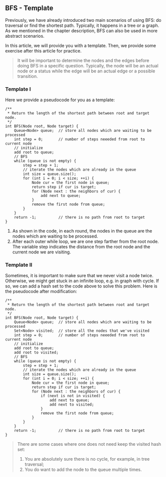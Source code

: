 ## BFS - Template

Previously, we have already introduced two main scenarios of using BFS: do traversal or find the shortest path. Typically, it happens in a tree or a graph. As we mentioned in the chapter description, BFS can also be used in more abstract scenarios.

In this article, we will provide you with a template. Then, we provide some exercise after this article for practice.

> It will be important to determine the nodes and the edges before doing BFS in a specific question. Typically, the node will be an actual node or a status while the edge will be an actual edge or a possible transition.

### Template I
Here we provide a pseudocode for you as a template:
```
/**
 * Return the length of the shortest path between root and target node.
 */
int BFS(Node root, Node target) {
    Queue<Node> queue;  // store all nodes which are waiting to be processed
    int step = 0;       // number of steps neeeded from root to current node
    // initialize
    add root to queue;
    // BFS
    while (queue is not empty) {
        step = step + 1;
        // iterate the nodes which are already in the queue
        int size = queue.size();
        for (int i = 0; i < size; ++i) {
            Node cur = the first node in queue;
            return step if cur is target;
            for (Node next : the neighbors of cur) {
                add next to queue;
            }
            remove the first node from queue;
        }
    }
    return -1;          // there is no path from root to target
}
```
1. As shown in the code, in each round, the nodes in the queue are the nodes which are waiting to be processed.
2. After each outer while loop, we are one step farther from the root node. The variable step indicates the distance from the root node and the current node we are visiting.
### Template II

Sometimes, it is important to make sure that we never visit a node twice. Otherwise, we might get stuck in an infinite loop, e.g. in graph with cycle. If so, we can add a hash set to the code above to solve this problem. Here is the pseudocode after modification:

```
/**
 * Return the length of the shortest path between root and target node.
 */
int BFS(Node root, Node target) {
    Queue<Node> queue;  // store all nodes which are waiting to be processed
    Set<Node> visited;  // store all the nodes that we've visited
    int step = 0;       // number of steps neeeded from root to current node
    // initialize
    add root to queue;
    add root to visited;
    // BFS
    while (queue is not empty) {
        step = step + 1;
        // iterate the nodes which are already in the queue
        int size = queue.size();
        for (int i = 0; i < size; ++i) {
            Node cur = the first node in queue;
            return step if cur is target;
            for (Node next : the neighbors of cur) {
                if (next is not in visited) {
                    add next to queue;
                    add next to visited;
                }
                remove the first node from queue;   
            }
        }
    }
    return -1;          // there is no path from root to target
}

```
> There are some cases where one does not need keep the visited hash set:
> 1. You are absolutely sure there is no cycle, for example, in tree traversal;
> 2. You do want to add the node to the queue multiple times.